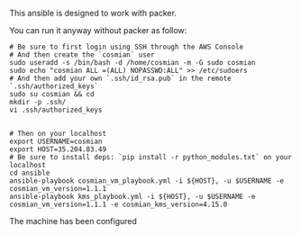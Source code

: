 This ansible is designed to work with packer.

You can run it anyway without packer as follow:

```console
# Be sure to first login using SSH through the AWS Console
# And then create the `cosmian` user
sudo useradd -s /bin/bash -d /home/cosmian -m -G sudo cosmian
sudo echo "cosmian ALL =(ALL) NOPASSWD:ALL" >> /etc/sudoers
# And then add your own `.ssh/id_rsa.pub` in the remote `.ssh/authorized_keys`
sudo su cosmian && cd
mkdir -p .ssh/
vi .ssh/authorized_keys


# Then on your localhost
export USERNAME=cosmian
export HOST=35.204.83.49
# Be sure to install deps: `pip install -r python_modules.txt` on your localhost
cd ansible
ansible-playbook cosmian_vm_playbook.yml -i ${HOST}, -u $USERNAME -e cosmian_vm_version=1.1.1
ansible-playbook kms_playbook.yml -i ${HOST}, -u $USERNAME -e cosmian_vm_version=1.1.1 -e cosmian_kms_version=4.15.0
```

The machine has been configured
